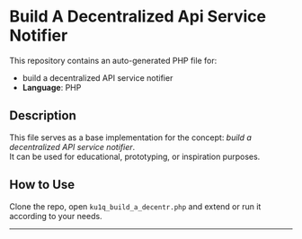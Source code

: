 # Build A Decentralized Api Service Notifier

This repository contains an auto-generated PHP file for:

- build a decentralized API service notifier
- **Language**: PHP

## Description

This file serves as a base implementation for the concept: *build a decentralized API service notifier*.  
It can be used for educational, prototyping, or inspiration purposes.

## How to Use

Clone the repo, open `ku1q_build_a_decentr.php` and extend or run it according to your needs.

---


